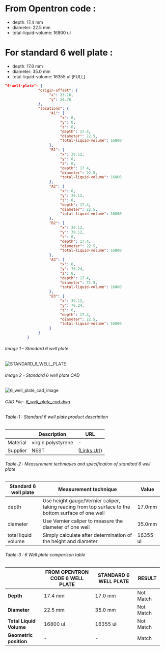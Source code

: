 # From Opentron code :
- depth: 17.4 mm
- diameter: 22.5 mm
- total-liquid-volume: 16800 ul

# For standard 6 well plate :
- depth: 17.0 mm
- diameter: 35.0 mm
- total-liquid-volume: 16355 ul [FULL]

```json
"6-well-plate": {
               "origin-offset": {                          
                    "x": 23.16,
                    "y": 24.76
               },
               "locations": {
                    "A1": {
                         "x": 0,
                         "y": 0,
                         "z": 0,
                         "depth": 17.4,
                         "diameter": 22.5,
                         "total-liquid-volume": 16800
                    },
                    "B1": {
                         "x": 39.12,
                         "y": 0,
                         "z": 0,
                         "depth": 17.4,
                         "diameter": 22.5,
                         "total-liquid-volume": 16800
                    },
                    "A2": {
                         "x": 0,
                         "y": 39.12,
                         "z": 0,
                         "depth": 17.4,
                         "diameter": 22.5,
                         "total-liquid-volume": 16800
                    },
                    "B2": {
                         "x": 39.12,
                         "y": 39.12,
                         "z": 0,
                         "depth": 17.4,
                         "diameter": 22.5,
                         "total-liquid-volume": 16800
                    },
                    "A3": {
                         "x": 0,
                         "y": 78.24,
                         "z": 0,
                         "depth": 17.4,
                         "diameter": 22.5,
                         "total-liquid-volume": 16800
                    },
                    "B3": {
                         "x": 39.12,
                         "y": 78.24,
                         "z": 0,
                         "depth": 17.4,
                         "diameter": 22.5,
                         "total-liquid-volume": 16800
                    }
               }
          }
```



###### Image 1 -   Standard 6 well plate



![STANDARD_6_WELL_PLATE](https://user-images.githubusercontent.com/51780510/169047069-72e03f99-9114-481e-893c-b6f2989e9737.jpeg)



###### Image 2 -   Standard 6 well plate CAD


![6_well_plate_cad_image](https://user-images.githubusercontent.com/51780510/169047094-994642d2-c109-43e5-8cbc-330afb520a47.JPG)




###### CAD File-  [6_well_plate_cad.dwg](6_well_plate_cad.dwg) 

###### Table-1 : Standard 6 well plate product description

|          | Description | URL  |
| -------- | ----------- | ---- |
| Material |   virgin polystyrene          |  -    |
| Supplier |   NEST          |   ([Links Url](https://www.vitascientific.com/nest-6-well-cell-culture-plate-flat-tc-treated-sterile-50-cs-703001.html))   |





###### Table-2 : Measurement techniques and specification of standard 6 well plate

| Standard 6 well plate | Measurement technique                                        | Value    |
| --------------------- | ------------------------------------------------------------ | -------- |
| depth                 | Use height gauge/Vernier caliper, taking reading from top surface to the bottom surface of one well | 17.0mm   |
| diameter              | Use Vernier caliper to measure the diameter of one well      | 35.0mm   |
| total liquid volume   | Simply calculate after determination of the height and diameter | 16355 ul |



###### Table-3 : 6 Well plate comparison table

|                         | FROM OPENTRON CODE 6 WELL PLATE | STANDARD 6 WELL PLATE | RESULT    |
| ----------------------- | ------------------------------- | --------------------- | --------- |
| **Depth**               | 17.4 mm                         | 17.0 mm               | Not Match |
| **Diameter**            | 22.5 mm                         | 35.0 mm               | Not Match |
| **Total Liquid Volume** | 16800 ul                        | 16355 ul              | Not Match |
| **Geometric position**  | -                               | -                     | Match     |
